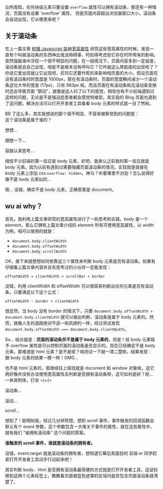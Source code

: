 众所周知，任何块级元素只要设置 `overflow` 属性可以拥有滚动条，那还有一种情况，页面没有设置 'overflow' 属性， 但是页面内容超出浏览器窗口大小，滚动条会自动出现，它从哪里来呢？

## 关于滚动条

在上一篇文章 [梳理 Javascript 各种宽高属性](https://monine.github.io/#!/article/8) 研究这些宽高属性的时候，发现一直有个叫做滚动条的东西神出鬼没特碍事，时刻得考虑到它存在时所带来的影响。突然我脑海中浮现一个很不明显的问题，在一般情况下，页面内容多到一定层度，滚动条就会自己出现，咱是不是根本没有呼叫它？它咋就这么厚脸皮的出现啦了？你说它爱出现就让它出现吧，尼玛它还要作死的来影响咱页面的大小。假设页面在没有滚动条时的宽度是 1000px，那在有滚动条时，页面的宽度瞬间减少一个滚动条这位大爷的宽度 (17px)，只有 983px 啦。而且页面在有滚动条和无滚动条变换时还会导致页面 “颤动”，就像是这人抖了以下的感觉，相信也有不少前端遇到过这样的问题，无论是不是强迫症患者都会感觉特难受。其实我的 Blog 页面也遇到了这问题，解决办法可以打开开发者工具看看 body 元素的样式就一目了然啦。

BB 了这么多，其实我想说的那个很不明显、不容易被察觉到的问题是：  
这个滚动条是属于谁的？

想想...

细想一下...

容朕认真思考...

相信不少前端的第一反应是 body 元素，好吧，我承认之前我的第一反应就是 body 元素。因为以前有遇到过需要隐藏页面滚动条的情况，实现就是直接在 body 元素上添加 css `overflow: hidden`。神马？听着哪里不对劲？怎么说得好像不是 body 元素似的...

嗯... 没错，确实不是 body 元素，正确答案是 document。

## wu ai why？

首先，我利用上篇文章研究的宽高属性进行了一些思考和实践，body 是一个 element，那么它拥有上篇文章介绍的 element 所有可使用宽高属性，以 width 为例，咱可以使用的就是：

- `document.body.clientWidth`
- `document.body.offsetWidth`
- `document.body.scrollWidth`

OK，接下来就想想如何依靠这三个属性来判断 body 元素是否有滚动条。如果有仔细看上篇文章内容并且有思考过的小伙伴一定能发现：

`offsetWidth = clientWidth + scrollBar + border`

没错，利用 clientWidth 和 offsetWidth 可以很容易判断出任何元素是否有滚动条，只要满足以下这个公式：

`offsetWidth - border > clientWidth`

很显然，当 body 没有 border 的情况下，只要 `document.body.offsetWidth > document.body.clientWidth` 就可以做出判断，滚动条是属于 body 元素的。然而，就像人生的道路绝对不适一帆风顺的一样，经过测试发现 `document.body.offsetWidth === document.body.clientWidth`。

So... 结论就是：**页面的滚动条并不是属于 body 元素的**，但是！给 body 元素赋予 overflow 属性是可以控制页面的滚动条是否显示的。现在已经确定不是 body 元素，那难道是 html 元素？是不是呢？咱测试一下就一清二楚啦，结果发现：  
跟 body 元素的结果一模一样！OMG...

也不是 html 元素的，那继续往上层找就是 document 和 window 对象啦，这它两好像并没有办法使用宽高属性去判断是否拥有滚动条呀，这可如何是好？呃... 一休哥附体，打坐 =)+(=

滚动条...

滚动...

scroll...

想到了！聪明如我，经过几分钟冥想，想到 scroll 事件，事件触发的回调函数会默认有个 event 参数，这个参数包含一大堆关于事件的属性，就在这些属性中，就有我们 “谁拥有滚动条” 这个问题的答案。

**谁触发的 scroll 事件，谁就是滚动条的拥有者。**

没错，event.target 就是滚动条的拥有者，想知道它幕后真面目的 前端 er 同学赶紧打开开发者工具动手行动起来吧！

其实判断 body、html 是否拥有滚动条最简便的方式就是打开开发者工具，这鼠标移到这两个元素标签上，瞧瞧看页面被蓝色遮罩的区域内是否包含页面滚动条就清楚了。
